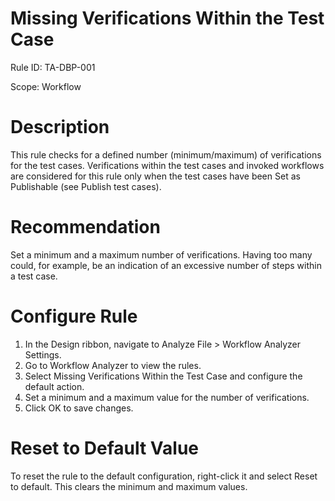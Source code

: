 ﻿# Missing Verifications Within the Test Case

Rule ID: TA-DBP-001

Scope: Workflow

# Description

This rule checks for a defined number (minimum/maximum) of verifications for the test cases. Verifications within the test cases and invoked workflows are considered for this rule only when the test cases have been Set as Publishable (see Publish test cases).

# Recommendation

Set a minimum and a maximum number of verifications. Having too many could, for example, be an indication of an excessive number of steps within a test case.

# Configure Rule

1. In the Design ribbon, navigate to Analyze File > Workflow Analyzer Settings.
2. Go to Workflow Analyzer to view the rules.
3. Select Missing Verifications Within the Test Case and configure the default action.
4. Set a minimum and a maximum value for the number of verifications.
5. Click OK to save changes.

# Reset to Default Value

To reset the rule to the default configuration, right-click it and select Reset to default. This clears the minimum and maximum values.
